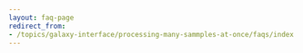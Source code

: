```yaml
---
layout: faq-page
redirect_from:
- /topics/galaxy-interface/processing-many-sammples-at-once/faqs/index
---
```

